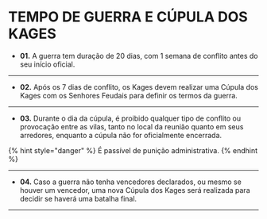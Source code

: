 # TEMPO DE GUERRA E CÚPULA DOS KAGES

* **01.** A guerra tem duração de 20 dias, com 1 semana de conflito antes do seu início oficial.

***

* **02.** Após os 7 dias de conflito, os Kages devem realizar uma Cúpula dos Kages com os Senhores Feudais para definir os termos da guerra.

***

* **03.** Durante o dia da cúpula, é proibido qualquer tipo de conflito ou provocação entre as vilas, tanto no local da reunião quanto em seus arredores, enquanto a cúpula não for oficialmente encerrada.

{% hint style="danger" %}
É passível de punição administrativa.
{% endhint %}

***

* **04.** Caso a guerra não tenha vencedores declarados, ou mesmo se houver um vencedor, uma nova Cúpula dos Kages será realizada para decidir se haverá uma batalha final.

***


